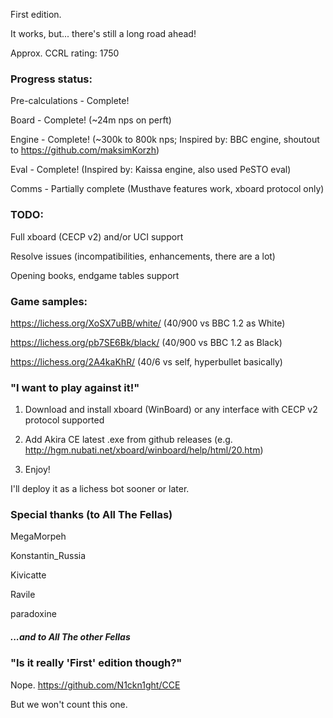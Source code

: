 First edition.

It works, but... there's still a long road ahead!

Approx. CCRL rating: 1750

### Progress status:

Pre-calculations - Complete!

Board - Complete! (~24m nps on perft)

Engine - Complete! (~300k to 800k nps; Inspired by: BBC engine, shoutout to https://github.com/maksimKorzh)

Eval - Complete! (Inspired by: Kaissa engine, also used PeSTO eval)

Comms - Partially complete (Musthave features work, xboard protocol only)

### TODO:

Full xboard (CECP v2) and/or UCI support

Resolve issues (incompatibilities, enhancements, there are a lot)

Opening books, endgame tables support

### Game samples:

https://lichess.org/XoSX7uBB/white/ (40/900 vs BBC 1.2 as White)

https://lichess.org/pb7SE6Bk/black/ (40/900 vs BBC 1.2 as Black)

https://lichess.org/2A4kaKhR/ (40/6 vs self, hyperbullet basically)

### "I want to play against it!"

1. Download and install xboard (WinBoard) or any interface with CECP v2 protocol supported

2. Add Akira CE latest .exe from github releases (e.g. http://hgm.nubati.net/xboard/winboard/help/html/20.htm)

3. Enjoy!

I'll deploy it as a lichess bot sooner or later.

### Special thanks (to All The Fellas)

MegaMorpeh

Konstantin_Russia

Kivicatte

Ravile

paradoxine

##### ...and to All The other Fellas

### "Is it really 'First' edition though?"

Nope. https://github.com/N1ckn1ght/CCE

But we won't count this one.